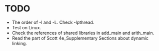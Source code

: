# TODO
- The order of -l and -L. Check -lpthread. 
- Test on Linux.
- Check the references of shared libraries in add_main and arith_main.
- Read the part of Scott 4e_Supplementary Sections about dynamic linking.

